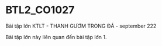# BTL2_CO1027
Bài tập lớn KTLT - THANH GƯƠM TRONG ĐÁ - september 222

Bài tập lớn này liên quan đến bài tập lớn 1.
